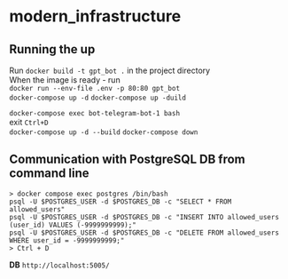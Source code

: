 # modern_infrastructure

## Running the up  
Run ```docker build -t gpt_bot .``` in the project directory  
When the image is ready - run  
```docker run --env-file .env -p 80:80 gpt_bot```  
```docker-compose up -d```
```docker-compose up -duild```

``` docker-compose exec bot-telegram-bot-1 bash ```  
 exit ``` Ctrl+D ```   
```docker-compose up -d --build```
```docker-compose down```


## Communication with PostgreSQL DB from command line
```
> docker compose exec postgres /bin/bash
psql -U $POSTGRES_USER -d $POSTGRES_DB -c "SELECT * FROM allowed_users"
psql -U $POSTGRES_USER -d $POSTGRES_DB -c "INSERT INTO allowed_users (user_id) VALUES (-9999999999);"
psql -U $POSTGRES_USER -d $POSTGRES_DB -c "DELETE FROM allowed_users WHERE user_id = -9999999999;"
> Ctrl + D
```  

**DB** ```http://localhost:5005/```
